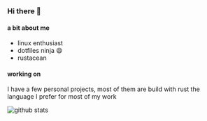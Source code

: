 ### Hi there 👋

#### a bit about me

- linux enthusiast
- dotfiles ninja 😄
- rustacean

#### working on

I have a few personal projects, most of them are build with rust the language I prefer for most of my work

![github stats](https://github-readme-stats.vercel.app/api?username=koopa1338&count_private=true&title_color=15a04f&icon_color=15a04f&text_color=adbac7&custom_title=My+GitHub+Stats&show_icons=true&bg_color=22272e)
